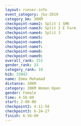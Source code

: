 ```yaml
---
layout: runner-info 
event_category: jbu-2019 
category_km: 30KM 
checkpoint-name2: Split 1 SMK 
checkpoint-name3: Split 2 E Farm 
checkpoint-name4: Split 3 
checkpoint-name5: 
checkpoint-name6: 
checkpoint-name7: 
checkpoint-name8: 
checkpoint-name9: 
overall_rank: 153
gender_rank: 33
category_rank: 19
bib: 33042
name: Emma Mohamad
distance: 30KM
category: 30KM Women Open
gender: Female
time: 4-56-09
start: 2-00-00
checkpoint2: 4-11-58
checkpoint3: 6-24-27
finish: 6-56-09
---
```

